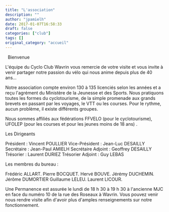 ```yaml
---
title: "L'association"
description: ""
author: "jpamielh"
date: 2017-01-07T16:58:33
draft: false
categories: ["club"]
tags: []
original_category: "accueil"
---
```


&nbsp;
Bienvenue

L'équipe du Cyclo Club Wavrin vous remercie de votre visite et vous invite à venir partager notre passion du vélo qui nous anime depuis plus de 40 ans...

Notre association compte environ 130 à 135 licenciés selon les années et a reçu l'agrément du Ministère de la Jeunesse et des Sports.
Nous pratiquons toutes les formes du cyclotourisme, de la simple promenade aux grands brevets en passant par les voyages, le VTT ou les courses.&nbsp;Pour le rythme, aucun problème, il existe différents groupes.

Nous sommes affiliés aux fédérations FFVELO (pour le cyclotourisme), UFOLEP (pour les courses et pour les jeunes moins de 18 ans) .

Les Dirigeants

Président :&nbsp;Vincent POULLIER
Vice-Président :&nbsp;Jean-Luc DESAILLY
Secrétaire :&nbsp;Jean-Paul AMIELH
Secrétaire Adjoint :&nbsp;Geoffrey DESAILLY
Trésorier :&nbsp;Laurent DURIEZ
Trésorier Adjoint :&nbsp;Guy LEBAS

Les membres du bureau :

Frédéric ALLART.
Pierre BOCQUET.
Hervé BOUVE.
Jérémy DUCHEMIN.
Jérôme DUMORTIER
Guillaume LELEU.
Laurent LICOUR.

Une Permanence est assurée le lundi de 18 h 30 à 19 h 30 à l'ancienne MJC en face du numéro 10 de la rue des Roseaux à Wavrin. Vous pouvez venir nous rendre visite afin d'avoir plus d'amples renseignements sur notre fonctionnement.
